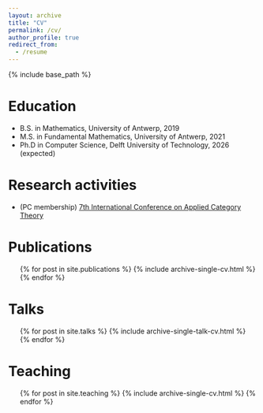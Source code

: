 ```yaml
---
layout: archive
title: "CV"
permalink: /cv/
author_profile: true
redirect_from:
  - /resume
---
```


{% include base_path %}

Education
======
* B.S. in Mathematics, University of Antwerp, 2019
* M.S. in Fundamental Mathematics, University of Antwerp, 2021
* Ph.D in Computer Science, Delft University of Technology, 2026 (expected)

<!--- ## Work experience
## ======
## * Summer 2015: Research Assistant
##  * Github University
##  * Duties included: Tagging issues
##  * Supervisor: Professor Git

## * Fall 2015: Research Assistant
##  * Github University
##  * Duties included: Merging pull requests
##  * Supervisor: Professor Hub --->

Research activities
======
* (PC membership) [7th International Conference on Applied Category Theory](https://oxford24.github.io/act_cfp.html)

Publications
======
  <ul>{% for post in site.publications %}
    {% include archive-single-cv.html %}
  {% endfor %}</ul>
  
Talks
======
  <ul>{% for post in site.talks %}
    {% include archive-single-talk-cv.html %}
  {% endfor %}</ul>
  
Teaching
======
  <ul>{% for post in site.teaching %}
    {% include archive-single-cv.html %}
  {% endfor %}</ul>
  
<!--- ## Service and leadership
## ======
## * Currently signed in to 43 different slack teams --->
